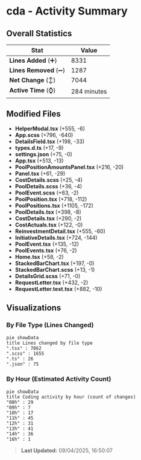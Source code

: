 # cda - Activity Summary 

## Overall Statistics

| Stat                   | Value                                                             |
| ---------------------- | ----------------------------------------------------------------- |
| **Lines Added** (➕)   | 8331                                          |
| **Lines Removed** (➖) | 1287                                        |
| **Net Change** (↕)    | 7044                |
| **Active Time** (⌚)   | 284 minutes |


## Modified Files
- **HelperModal.tsx** (+555, -6)
- **App.scss** (+796, -640)
- **DetailsField.tsx** (+198, -33)
- **types.d.ts** (+17, -9)
- **settings.json** (+75, -0)
- **App.tsx** (+513, -13)
- **PoolPositionAmountsPanel.tsx** (+216, -20)
- **Panel.tsx** (+61, -29)
- **CostDetails.scss** (+25, -4)
- **PoolDetails.scss** (+36, -4)
- **PoolEvent.scss** (+63, -2)
- **PoolPosition.tsx** (+718, -112)
- **PoolPositions.tsx** (+1105, -172)
- **PoolDetails.tsx** (+398, -8)
- **CostDetails.tsx** (+290, -2)
- **CostActuals.tsx** (+122, -0)
- **ReinvestmentDetail.tsx** (+555, -60)
- **InitiativeDetails.tsx** (+724, -144)
- **PoolEvent.tsx** (+135, -12)
- **PoolEvents.tsx** (+76, -2)
- **Home.tsx** (+58, -2)
- **StackedBarChart.tsx** (+197, -0)
- **StackedBarChart.scss** (+13, -1)
- **DetailsGrid.scss** (+71, -0)
- **RequestLetter.tsx** (+432, -2)
- **RequestLetter.test.tsx** (+882, -10)

## Visualizations

### By File Type (Lines Changed)

```mermaid
pie showData
title Lines changed by file type
".tsx" : 7862
".scss" : 1655
".ts" : 26
".json" : 75
```

### By Hour (Estimated Activity Count)

```mermaid
pie showData
title Coding activity by hour (count of changes)
"08h" : 29
"09h" : 7
"10h" : 17
"11h" : 45
"12h" : 31
"13h" : 41
"14h" : 36
"16h" : 1
```


> **Last Updated:** 09/04/2025, 16:50:07